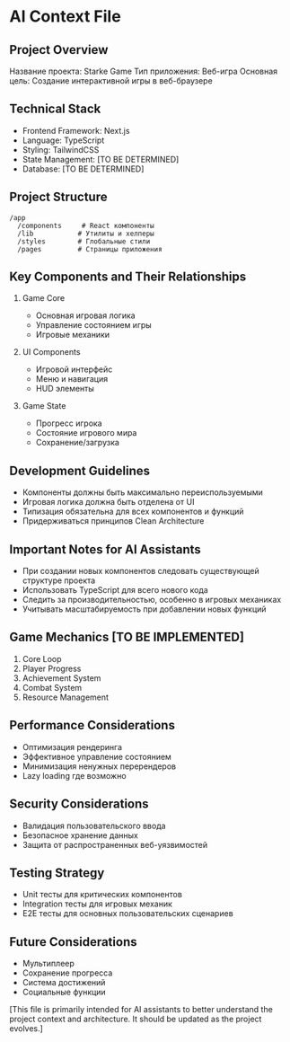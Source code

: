 # AI Context File

## Project Overview
Название проекта: Starke Game
Тип приложения: Веб-игра
Основная цель: Создание интерактивной игры в веб-браузере

## Technical Stack
- Frontend Framework: Next.js
- Language: TypeScript
- Styling: TailwindCSS
- State Management: [TO BE DETERMINED]
- Database: [TO BE DETERMINED]

## Project Structure
```
/app
  /components     # React компоненты
  /lib           # Утилиты и хелперы
  /styles        # Глобальные стили
  /pages         # Страницы приложения
```

## Key Components and Their Relationships
1. Game Core
   - Основная игровая логика
   - Управление состоянием игры
   - Игровые механики

2. UI Components
   - Игровой интерфейс
   - Меню и навигация
   - HUD элементы

3. Game State
   - Прогресс игрока
   - Состояние игрового мира
   - Сохранение/загрузка

## Development Guidelines
- Компоненты должны быть максимально переиспользуемыми
- Игровая логика должна быть отделена от UI
- Типизация обязательна для всех компонентов и функций
- Придерживаться принципов Clean Architecture

## Important Notes for AI Assistants
- При создании новых компонентов следовать существующей структуре проекта
- Использовать TypeScript для всего нового кода
- Следить за производительностью, особенно в игровых механиках
- Учитывать масштабируемость при добавлении новых функций

## Game Mechanics [TO BE IMPLEMENTED]
1. Core Loop
2. Player Progress
3. Achievement System
4. Combat System
5. Resource Management

## Performance Considerations
- Оптимизация рендеринга
- Эффективное управление состоянием
- Минимизация ненужных перерендеров
- Lazy loading где возможно

## Security Considerations
- Валидация пользовательского ввода
- Безопасное хранение данных
- Защита от распространенных веб-уязвимостей

## Testing Strategy
- Unit тесты для критических компонентов
- Integration тесты для игровых механик
- E2E тесты для основных пользовательских сценариев

## Future Considerations
- Мультиплеер
- Сохранение прогресса
- Система достижений
- Социальные функции

[This file is primarily intended for AI assistants to better understand the project context and architecture. It should be updated as the project evolves.] 
